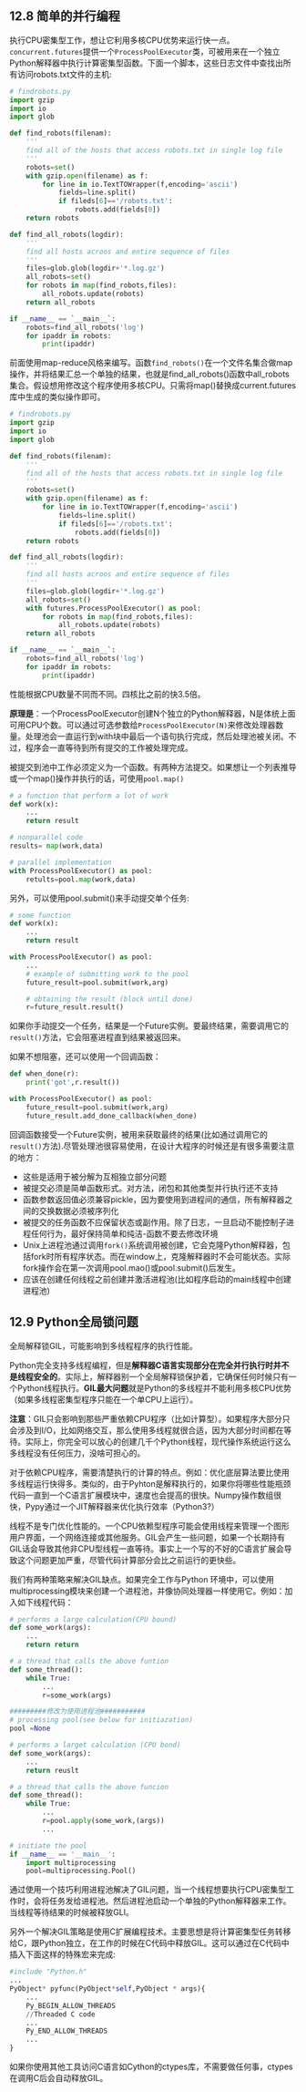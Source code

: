 ## 12.8 简单的并行编程
执行CPU密集型工作，想让它利用多核CPU优势来运行快一点。`concurrent.futures`提供一个`ProcessPoolExecutor`类，可被用来在一个独立Python解释器中执行计算密集型函数。下面一个脚本，这些日志文件中查找出所有访问robots.txt文件的主机:

```python
# findrobots.py
import gzip
import io
import glob

def find_robots(filenam):
	'''
	find all of the hosts that access robots.txt in single log file
	'''
	robots=set()
	with gzip.open(filename) as f:
		for line in io.TextTOWrapper(f,encoding='ascii')
			fields=line.split()
			if fileds[6]=='/robots.txt':
				robots.add(fields[0])
	return robots

def find_all_robots(logdir):
	'''
	find all hosts acroos and entire sequence of files
	'''
	files=glob.glob(logdir+'*.log.gz')
	all_robots=set()
	for robots in map(find_robots,files):
		all_robots.update(robots)
	return all_robots

if __name__ == `__main__`:
	robots=find_all_robots('log')
	for ipaddr in robots:
		print(ipaddr)
```
前面使用map-reduce风格来编写。函数`find_robots()`在一个文件名集合做map操作，并将结果汇总一个单独的结果，也就是find_all_robots()函数中all_robots集合。假设想用修改这个程序使用多核CPU。只需将map()替换成current.futures库中生成的类似操作即可。

```python
# findrobots.py
import gzip
import io
import glob

def find_robots(filenam):
	'''
	find all of the hosts that access robots.txt in single log file
	'''
	robots=set()
	with gzip.open(filename) as f:
		for line in io.TextTOWrapper(f,encoding='ascii')
			fields=line.split()
			if fileds[6]=='/robots.txt':
				robots.add(fields[0])
	return robots

def find_all_robots(logdir):
	'''
	find all hosts acroos and entire sequence of files
	'''
	files=glob.glob(logdir+'*.log.gz')
	all_robots=set()
	with futures.ProcessPoolExecutor() as pool:
		for robots in map(find_robots,files):
			all_robots.update(robots)
	return all_robots

if __name__ == `__main__`:
	robots=find_all_robots('log')
	for ipaddr in robots:
		print(ipaddr)
```
性能根据CPU数量不同而不同。四核比之前的快3.5倍。

**原理是**：一个ProcessPoolExecutor创建N个独立的Python解释器，N是体统上面可用CPU个数。可以通过可选参数给`ProcessPoolExecutor(N)`来修改处理器数量。处理池会一直运行到with块中最后一个语句执行完成，然后处理池被关闭。不过，程序会一直等待到所有提交的工作被处理完成。

被提交到池中工作必须定义为一个函数。有两种方法提交。如果想让一个列表推导或一个map()操作并执行的话，可使用`pool.map()`

```python
# a function that perform a lot of work
def work(x):
	...
	return result

# nonparallel code
results= map(work,data)

# parallel implementation
with ProcessPoolExecutor() as pool:
	retults=pool.map(work,data)
```
另外，可以使用pool.submit()来手动提交单个任务:

```python
# some function
def work(x):
	...
	return result

with ProcessPoolExecutor() as pool:
	...
	# example of submitting work to the pool
	future_result=pool.submit(work,arg)

	# obtaining the result (block until done)
	r=future_result.result()
```
如果你手动提交一个任务，结果是一个Future实例。要最终结果，需要调用它的`result()`方法，它会阻塞进程直到结果被返回来。

如果不想阻塞，还可以使用一个回调函数：
```python
def when_done(r):
	print('got',r.result())

with ProcessPoolExecutor() as pool:
	future_result=pool.submit(work,arg)
	future_result.add_done_callback(when_done)
```

回调函数接受一个Future实例，被用来获取最终的结果(比如通过调用它的`result()`方法).尽管处理池很容易使用，在设计大程序的时候还是有很多需要注意的地方：

* 这些是适用于被分解为互相独立部分问题
* 被提交必须是简单函数形式。对方法，闭包和其他类型并行执行还不支持
* 函数参数返回值必须兼容pickle，因为要使用到进程间的通信，所有解释器之间的交换数据必须被序列化
* 被提交的任务函数不应保留状态或副作用。除了日志，一旦启动不能控制子进程任何行为，最好保持简单和纯洁-函数不要去修改环境
* Unix上进程池通过调用`fork()`系统调用被创建，它会克隆Python解释器，包括fork时所有程序状态。而在window上，克隆解释器时不会可能状态。实际fork操作会在第一次调用pool.mao()或pool.submit()后发生。
* 应该在创建任何线程之前创建并激活进程池(比如程序启动的main线程中创建进程池)

## 12.9 Python全局锁问题
全局解释锁GIL，可能影响到多线程程序的执行性能。


Python完全支持多线程编程，但是**解释器C语言实现部分在完全并行执行时并不是线程安全的**。实际上，解释器别一个全局解释锁保护着，它确保任何时候只有一个Python线程执行。**GIL最大问题**就是Python的多线程并不能利用多核CPU优势（如果多线程密集型程序只能在一个单CPU上运行）。

**注意**：GIL只会影响到那些严重依赖CPU程序（比如计算型）。如果程序大部分只会涉及到I/O，比如网络交互，那么使用多线程就很合适，因为大部分时间都在等待。实际上，你完全可以放心的创建几千个Python线程，现代操作系统运行这么多线程没有任何压力，没啥可担心的。

对于依赖CPU程序，需要清楚执行的计算的特点。例如：优化底层算法要比使用多线程运行快得多。类似的，由于Pyhton是解释执行的，如果你将哪些性能瓶颈代码一直到一个C语言扩展模块中，速度也会提高的很快。Numpy操作数组很快，Pypy通过一个JIT解释器来优化执行效率（Python3?）

线程不是专门优化性能的。一个CPU依赖型程序可能会使用线程来管理一个图形用户界面，一个网络连接或其他服务。GIL会产生一些问题，如果一个长期持有GIL话会导致其他非CPU型线程一直等待。事实上一个写的不好的C语言扩展会导致这个问题更加严重，尽管代码计算部分会比之前运行的更快些。

我们有两种策略来解决GIL缺点。如果完全工作与Python 环境中，可以使用multiprocessing模块来创建一个进程池，并像协同处理器一样使用它。例如：加入如下线程代码：

```python
# performs a large calculation(CPU bound)
def some_work(args):
	...
	return return

# a thread that calls the above funtion
def some_thread():
	while True:
		...
		r=some_work(args)

#########修改为使用进程池###########
# processing pool(see below for initiazation)
pool =None

# performs a larget calculation (CPU bond)
def some_work(args):
	...
	return reuslt

# a thread that calls the above funcion
def some_thread():
	while True:
		...
		r=pool.apply(some_work,(args))
		...

# initiate the pool
if __name__ == '__main__':
	import multiprocessing
	pool=multiprocessing.Pool()
```
通过使用一个技巧利用进程池解决了GIL问题，当一个线程想要执行CPU密集型工作时，会将任务发给进程池。然后进程池启动一个单独的Python解释器来工作。当线程等待结果的时候被释放GLI。

另外一个解决GIL策略是使用C扩展编程技术。主要思想是将计算密集型任务转移给C，跟Python独立，在工作的时候在C代码中释放GIL。这可以通过在C代码中插入下面这样的特殊宏来完成:

```python
#include "Python.h"
...
PyObject* pyfunc(PyObject*self,PyObject * args){
	...
	Py_BEGIN_ALLOW_THREADS
	//Threaded C code
	...
	Py_END_ALLOW_THREADS
	...
}
```
如果你使用其他工具访问C语言如Cython的ctypes库，不需要做任何事，ctypes在调用C后会自动释放GIL。


